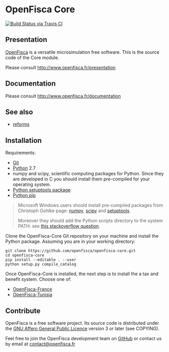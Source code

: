 # OpenFisca Core

[![Build Status via Travis CI](https://travis-ci.org/openfisca/openfisca-core.svg?branch=master)](https://travis-ci.org/openfisca/openfisca-core)

## Presentation

[OpenFisca](http://www.openfisca.fr/) is a versatile microsimulation free software.
This is the source code of the Core module.

Please consult http://www.openfisca.fr/presentation

## Documentation

Please consult http://www.openfisca.fr/documentation

## See also

* [reforms](docs/reforms.md)

## Installation

Requirements:

- [Git](http://www.git-scm.com/)
- [Python](http://www.python.org/) 2.7
- numpy and scipy, scientific computing packages for Python.
Since they are developed in C you should install them pre-compiled for your operating system.
- [Python setuptools package](https://pypi.python.org/pypi/setuptools)
- [Python pip](https://pypi.python.org/pypi/pip)


> Microsoft Windows users should install pre-compiled packages from Christoph Gohlke page:
> [numpy](http://www.lfd.uci.edu/~gohlke/pythonlibs/#numpy),
> [scipy](http://www.lfd.uci.edu/~gohlke/pythonlibs/#scipy) and
> [setuptools](http://www.lfd.uci.edu/~gohlke/pythonlibs/#setuptools).
>
> Moreover they should add the Python scripts directory to the system PATH: see
> [this stackoverflow question](http://stackoverflow.com/a/20458590).

Clone the OpenFisca-Core Git repository on your machine and install the Python package.
Assuming you are in your working directory:

```
git clone https://github.com/openfisca/openfisca-core.git
cd openfisca-core
pip install --editable . --user
python setup.py compile_catalog
```

Once OpenFisca-Core is installed, the next step is to install the a tax and benefit system.
Choose one of:

- [OpenFisca-France](https://github.com/openfisca/openfisca-france)
- [OpenFisca-Tunisia](https://github.com/openfisca/openfisca-tunisia)

## Contribute

OpenFisca is a free software project.
Its source code is distributed under the [GNU Affero General Public Licence](http://www.gnu.org/licenses/agpl.html)
version 3 or later (see COPYING).

Feel free to join the OpenFisca development team on [GitHub](https://github.com/openfisca) or contact us by email at
contact@openfisca.fr
